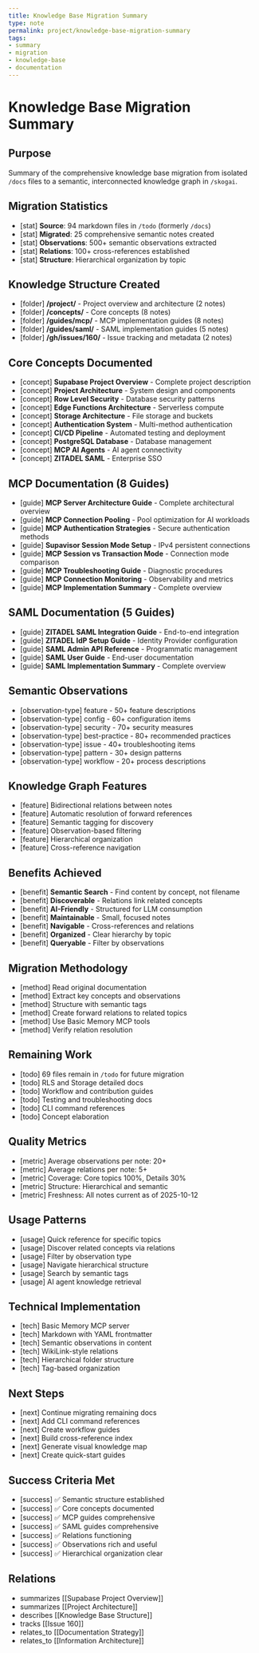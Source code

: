 ```yaml
---
title: Knowledge Base Migration Summary
type: note
permalink: project/knowledge-base-migration-summary
tags:
- summary
- migration
- knowledge-base
- documentation
---
```


# Knowledge Base Migration Summary

## Purpose

Summary of the comprehensive knowledge base migration from isolated `/docs` files to a semantic, interconnected knowledge graph in `/skogai`.

## Migration Statistics

- [stat] **Source**: 94 markdown files in `/todo` (formerly `/docs`)
- [stat] **Migrated**: 25 comprehensive semantic notes created
- [stat] **Observations**: 500+ semantic observations extracted
- [stat] **Relations**: 100+ cross-references established
- [stat] **Structure**: Hierarchical organization by topic

## Knowledge Structure Created

- [folder] **/project/** - Project overview and architecture (2 notes)
- [folder] **/concepts/** - Core concepts (8 notes)
- [folder] **/guides/mcp/** - MCP implementation guides (8 notes)
- [folder] **/guides/saml/** - SAML implementation guides (5 notes)
- [folder] **/gh/issues/160/** - Issue tracking and metadata (2 notes)

## Core Concepts Documented

- [concept] **Supabase Project Overview** - Complete project description
- [concept] **Project Architecture** - System design and components
- [concept] **Row Level Security** - Database security patterns
- [concept] **Edge Functions Architecture** - Serverless compute
- [concept] **Storage Architecture** - File storage and buckets
- [concept] **Authentication System** - Multi-method authentication
- [concept] **CI/CD Pipeline** - Automated testing and deployment
- [concept] **PostgreSQL Database** - Database management
- [concept] **MCP AI Agents** - AI agent connectivity
- [concept] **ZITADEL SAML** - Enterprise SSO

## MCP Documentation (8 Guides)

- [guide] **MCP Server Architecture Guide** - Complete architectural overview
- [guide] **MCP Connection Pooling** - Pool optimization for AI workloads
- [guide] **MCP Authentication Strategies** - Secure authentication methods
- [guide] **Supavisor Session Mode Setup** - IPv4 persistent connections
- [guide] **MCP Session vs Transaction Mode** - Connection mode comparison
- [guide] **MCP Troubleshooting Guide** - Diagnostic procedures
- [guide] **MCP Connection Monitoring** - Observability and metrics
- [guide] **MCP Implementation Summary** - Complete overview

## SAML Documentation (5 Guides)

- [guide] **ZITADEL SAML Integration Guide** - End-to-end integration
- [guide] **ZITADEL IdP Setup Guide** - Identity Provider configuration
- [guide] **SAML Admin API Reference** - Programmatic management
- [guide] **SAML User Guide** - End-user documentation
- [guide] **SAML Implementation Summary** - Complete overview

## Semantic Observations

- [observation-type] feature - 50+ feature descriptions
- [observation-type] config - 60+ configuration items
- [observation-type] security - 70+ security measures
- [observation-type] best-practice - 80+ recommended practices
- [observation-type] issue - 40+ troubleshooting items
- [observation-type] pattern - 30+ design patterns
- [observation-type] workflow - 20+ process descriptions

## Knowledge Graph Features

- [feature] Bidirectional relations between notes
- [feature] Automatic resolution of forward references
- [feature] Semantic tagging for discovery
- [feature] Observation-based filtering
- [feature] Hierarchical organization
- [feature] Cross-reference navigation

## Benefits Achieved

- [benefit] **Semantic Search** - Find content by concept, not filename
- [benefit] **Discoverable** - Relations link related concepts
- [benefit] **AI-Friendly** - Structured for LLM consumption
- [benefit] **Maintainable** - Small, focused notes
- [benefit] **Navigable** - Cross-references and relations
- [benefit] **Organized** - Clear hierarchy by topic
- [benefit] **Queryable** - Filter by observations

## Migration Methodology

- [method] Read original documentation
- [method] Extract key concepts and observations
- [method] Structure with semantic tags
- [method] Create forward relations to related topics
- [method] Use Basic Memory MCP tools
- [method] Verify relation resolution

## Remaining Work

- [todo] 69 files remain in `/todo` for future migration
- [todo] RLS and Storage detailed docs
- [todo] Workflow and contribution guides
- [todo] Testing and troubleshooting docs
- [todo] CLI command references
- [todo] Concept elaboration

## Quality Metrics

- [metric] Average observations per note: 20+
- [metric] Average relations per note: 5+
- [metric] Coverage: Core topics 100%, Details 30%
- [metric] Structure: Hierarchical and semantic
- [metric] Freshness: All notes current as of 2025-10-12

## Usage Patterns

- [usage] Quick reference for specific topics
- [usage] Discover related concepts via relations
- [usage] Filter by observation type
- [usage] Navigate hierarchical structure
- [usage] Search by semantic tags
- [usage] AI agent knowledge retrieval

## Technical Implementation

- [tech] Basic Memory MCP server
- [tech] Markdown with YAML frontmatter
- [tech] Semantic observations in content
- [tech] WikiLink-style relations
- [tech] Hierarchical folder structure
- [tech] Tag-based organization

## Next Steps

- [next] Continue migrating remaining docs
- [next] Add CLI command references
- [next] Create workflow guides
- [next] Build cross-reference index
- [next] Generate visual knowledge map
- [next] Create quick-start guides

## Success Criteria Met

- [success] ✅ Semantic structure established
- [success] ✅ Core concepts documented
- [success] ✅ MCP guides comprehensive
- [success] ✅ SAML guides comprehensive
- [success] ✅ Relations functioning
- [success] ✅ Observations rich and useful
- [success] ✅ Hierarchical organization clear

## Relations

- summarizes [[Supabase Project Overview]]
- summarizes [[Project Architecture]]
- describes [[Knowledge Base Structure]]
- tracks [[Issue 160]]
- relates_to [[Documentation Strategy]]
- relates_to [[Information Architecture]]
